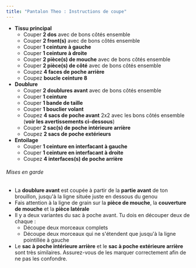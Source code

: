 ```yaml
---
title: "Pantalon Theo : Instructions de coupe"
---
```


- **Tissu principal**
  - Couper **2 dos** avec de bons côtés ensemble
  - Couper **2 front(s)** avec de bons côtés ensemble
  - Couper **1 ceinture à gauche**
  - Couper **1 ceinture à droite**
  - Couper **2 pièce(s) de mouche** avec de bons côtés ensemble
  - Couper **2 pièce(s) de côté** avec de bons côtés ensemble
  - Coupez **4 faces de poche arrière**
  - Coupez **boucle ceinture 8**
- **Doublure**
  - Couper **2 doublures avant** avec de bons côtés ensemble
  - Couper **1 ceinture**
  - Couper **1 bande de taille**
  - Couper **1 bouclier volant**
  - Coupez **4 sacs de poche avant** 2x2 avec les bons côtés ensemble (**voir les avertissements ci-dessous**)
  - Couper **2 sac(s) de poche intérieure arrière**
  - Coupez **2 sacs de poche extérieurs**
- **Entoilage**
  - Couper **1 ceinture en interfacant à gauche**
  - Couper **1 ceinture en interfacant à droite**
  - Coupez **4 interfaces(s) de poche arrière**

<Warning>

###### Mises en garde

- La **doublure avant** est coupée à partir de la **partie avant** de ton brouillon, jusqu'à la ligne située juste en dessous du genou
- Fais attention à la ligne de grain sur la **pièce de mouche**, la **couverture de mouche** et la **pièce latérale**
- Il y a deux variantes du sac à poche avant. Tu dois en découper deux de chaque :
  - Découpe deux morceaux complets
  - Découpe deux morceaux qui ne s'étendent que jusqu'à la ligne pointillée à gauche
- Le **sac à poche intérieure arrière** et le **sac à poche extérieure arrière** sont très similaires. Assurez-vous de les marquer correctement afin de ne pas les confondre.

</Warning>
